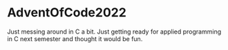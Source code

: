 # AdventOfCode2022
Just messing around in C a bit. Just getting ready for applied programming in C next semester and thought it would be fun.
